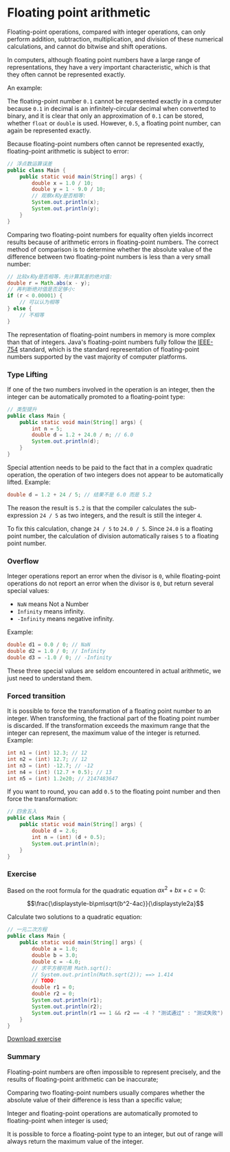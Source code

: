 <!-- TRANSLATED by md-translate -->
# Floating point arithmetic

Floating-point operations, compared with integer operations, can only perform addition, subtraction, multiplication, and division of these numerical calculations, and cannot do bitwise and shift operations.

In computers, although floating point numbers have a large range of representations, they have a very important characteristic, which is that they often cannot be represented exactly.

An example:

The floating-point number `0.1` cannot be represented exactly in a computer because `0.1` in decimal is an infinitely-circular decimal when converted to binary, and it is clear that only an approximation of `0.1` can be stored, whether `float` or `double` is used. However, `0.5`, a floating point number, can again be represented exactly.

Because floating-point numbers often cannot be represented exactly, floating-point arithmetic is subject to error:

```java
// 浮点数运算误差
public class Main {
    public static void main(String[] args) {
        double x = 1.0 / 10;
        double y = 1 - 9.0 / 10;
        // 观察x和y是否相等:
        System.out.println(x);
        System.out.println(y);
    }
}
```

Comparing two floating-point numbers for equality often yields incorrect results because of arithmetic errors in floating-point numbers. The correct method of comparison is to determine whether the absolute value of the difference between two floating-point numbers is less than a very small number:

```java
// 比较x和y是否相等，先计算其差的绝对值:
double r = Math.abs(x - y);
// 再判断绝对值是否足够小:
if (r < 0.00001) {
    // 可以认为相等
} else {
    // 不相等
}
```

The representation of floating-point numbers in memory is more complex than that of integers. Java's floating-point numbers fully follow the [IEEE-754](https://standards.ieee.org/ieee/754/6210/) standard, which is the standard representation of floating-point numbers supported by the vast majority of computer platforms.

### Type Lifting

If one of the two numbers involved in the operation is an integer, then the integer can be automatically promoted to a floating-point type:

```java
// 类型提升
public class Main {
    public static void main(String[] args) {
        int n = 5;
        double d = 1.2 + 24.0 / n; // 6.0
        System.out.println(d);
    }
}
```

Special attention needs to be paid to the fact that in a complex quadratic operation, the operation of two integers does not appear to be automatically lifted. Example:

```java
double d = 1.2 + 24 / 5; // 结果不是 6.0 而是 5.2
```

The reason the result is `5.2` is that the compiler calculates the sub-expression `24 / 5` as two integers, and the result is still the integer `4`.

To fix this calculation, change `24 / 5` to `24.0 / 5`. Since `24.0` is a floating point number, the calculation of division automatically raises `5` to a floating point number.

### Overflow

Integer operations report an error when the divisor is `0`, while floating-point operations do not report an error when the divisor is `0`, but return several special values:

* `NaN` means Not a Number
* `Infinity` means infinity.
* `-Infinity` means negative infinity.

Example:

```java
double d1 = 0.0 / 0; // NaN
double d2 = 1.0 / 0; // Infinity
double d3 = -1.0 / 0; // -Infinity
```

These three special values are seldom encountered in actual arithmetic, we just need to understand them.

### Forced transition

It is possible to force the transformation of a floating point number to an integer. When transforming, the fractional part of the floating point number is discarded. If the transformation exceeds the maximum range that the integer can represent, the maximum value of the integer is returned. Example:

```java
int n1 = (int) 12.3; // 12
int n2 = (int) 12.7; // 12
int n3 = (int) -12.7; // -12
int n4 = (int) (12.7 + 0.5); // 13
int n5 = (int) 1.2e20; // 2147483647
```

If you want to round, you can add `0.5` to the floating point number and then force the transformation:

```java
// 四舍五入
public class Main {
    public static void main(String[] args) {
        double d = 2.6;
        int n = (int) (d + 0.5);
        System.out.println(n);
    }
}
```

### Exercise

Based on the root formula for the quadratic equation $ax^2+bx+c=0$:

```math
\frac{\displaystyle-b\pm\sqrt{b^2-4ac}}{\displaystyle2a}
```

Calculate two solutions to a quadratic equation:

```java
// 一元二次方程
public class Main {
    public static void main(String[] args) {
        double a = 1.0;
        double b = 3.0;
        double c = -4.0;
        // 求平方根可用 Math.sqrt():
        // System.out.println(Math.sqrt(2)); ==> 1.414
        // TODO:
        double r1 = 0;
        double r2 = 0;
        System.out.println(r1);
        System.out.println(r2);
        System.out.println(r1 == 1 && r2 == -4 ? "测试通过" : "测试失败");
    }
}
```

[Download exercise](basic-float.zip)

### Summary

Floating-point numbers are often impossible to represent precisely, and the results of floating-point arithmetic can be inaccurate;

Comparing two floating-point numbers usually compares whether the absolute value of their difference is less than a specific value;

Integer and floating-point operations are automatically promoted to floating-point when integer is used;

It is possible to force a floating-point type to an integer, but out of range will always return the maximum value of the integer.